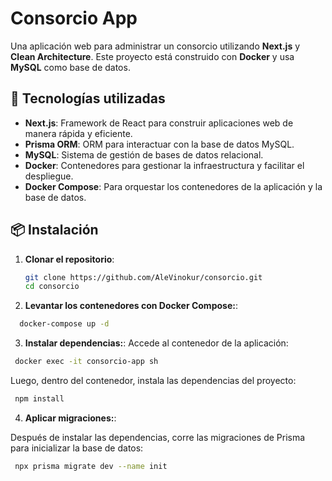 # Consorcio App

Una aplicación web para administrar un consorcio utilizando **Next.js** y **Clean Architecture**. Este proyecto está construido con **Docker** y usa **MySQL** como base de datos.

## 🚀 Tecnologías utilizadas

- **Next.js**: Framework de React para construir aplicaciones web de manera rápida y eficiente.
- **Prisma ORM**: ORM para interactuar con la base de datos MySQL.
- **MySQL**: Sistema de gestión de bases de datos relacional.
- **Docker**: Contenedores para gestionar la infraestructura y facilitar el despliegue.
- **Docker Compose**: Para orquestar los contenedores de la aplicación y la base de datos.

## 📦 Instalación

1. **Clonar el repositorio**:

   ```bash
   git clone https://github.com/AleVinokur/consorcio.git
   cd consorcio

2. **Levantar los contenedores con Docker Compose:**:

```bash
  docker-compose up -d
```

3. **Instalar dependencias:**:
Accede al contenedor de la aplicación:
```bash
 docker exec -it consorcio-app sh
```
Luego, dentro del contenedor, instala las dependencias del proyecto:
```bash
 npm install
```

4. **Aplicar migraciones:**:

Después de instalar las dependencias, corre las migraciones de Prisma para inicializar la base de datos:
```bash
 npx prisma migrate dev --name init
```


